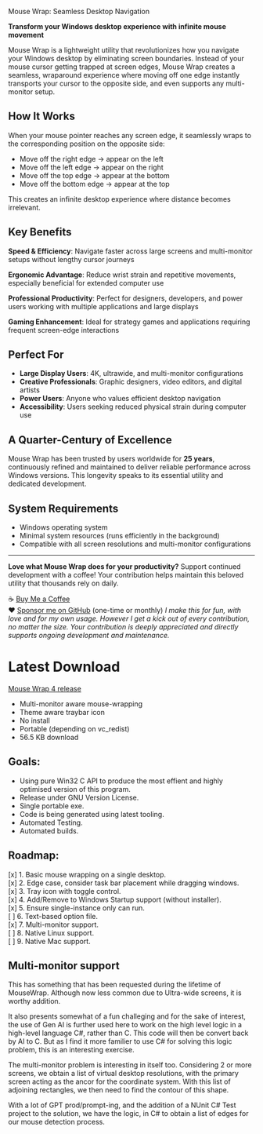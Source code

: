 Mouse Wrap: Seamless Desktop Navigation

**Transform your Windows desktop experience with infinite mouse movement**

Mouse Wrap is a lightweight utility that revolutionizes how you navigate your Windows desktop by eliminating screen boundaries. Instead of your mouse cursor getting trapped at screen edges, Mouse Wrap creates a seamless, wraparound experience where moving off one edge instantly transports your cursor to the opposite side, and even supports any multi-monitor setup.

## How It Works

When your mouse pointer reaches any screen edge, it seamlessly wraps to the corresponding position on the opposite side:
- Move off the right edge → appear on the left
- Move off the left edge → appear on the right  
- Move off the top edge → appear at the bottom
- Move off the bottom edge → appear at the top

This creates an infinite desktop experience where distance becomes irrelevant.

## Key Benefits

**Speed & Efficiency**: Navigate faster across large screens and multi-monitor setups without lengthy cursor journeys

**Ergonomic Advantage**: Reduce wrist strain and repetitive movements, especially beneficial for extended computer use

**Professional Productivity**: Perfect for designers, developers, and power users working with multiple applications and large displays

**Gaming Enhancement**: Ideal for strategy games and applications requiring frequent screen-edge interactions

## Perfect For

- **Large Display Users**: 4K, ultrawide, and multi-monitor configurations
- **Creative Professionals**: Graphic designers, video editors, and digital artists
- **Power Users**: Anyone who values efficient desktop navigation
- **Accessibility**: Users seeking reduced physical strain during computer use

## A Quarter-Century of Excellence

Mouse Wrap has been trusted by users worldwide for **25 years**, continuously refined and maintained to deliver reliable performance across Windows versions. This longevity speaks to its essential utility and dedicated development.

## System Requirements

- Windows operating system
- Minimal system resources (runs efficiently in the background)
- Compatible with all screen resolutions and multi-monitor configurations

---

**Love what Mouse Wrap does for your productivity?** Support continued development with a coffee! Your contribution helps maintain this beloved utility that thousands rely on daily.

☕ [Buy Me a Coffee](https://buymeacoffee.com/danieldownes/mouse-wrap-4)  
❤️ [Sponsor me on GitHub](https://github.com/sponsors/danieldownes) (one-time or monthly)
*I make this for fun, with love and for my own usage. However I get a kick out of every contribution, no matter the size. Your contribution is deeply appreciated and directly supports ongoing development and maintenance.*

# Latest Download

[Mouse Wrap 4 release](https://github.com/danieldownes/MouseWrap/releases/tag/v4.0)

 - Multi-monitor aware mouse-wrapping
 - Theme aware traybar icon
 - No install 
 - Portable (depending on vc_redist)
 - 56.5 KB download


## Goals:
 - Using pure Win32 C API to produce the most effient and highly optimised version of this program.
 - Release under GNU Version License.
 - Single portable exe.
 - Code is being generated using latest tooling.
 - Automated Testing.
 - Automated builds.


## Roadmap:
 [x] 1. Basic mouse wrapping on a single desktop.  
 [x] 2. Edge case, consider task bar placement while dragging windows.   
 [x] 3. Tray icon with toggle control.  
 [x] 4. Add/Remove to Windows Startup support (without installer).  
 [x] 5. Ensure single-instance only can run.  
 [ ] 6. Text-based option file.  
 [x] 7. Multi-monitor support.  
 [ ] 8. Native Linux support.  
 [ ] 9. Native Mac support.  

## Multi-monitor support

This has something that has been requested during the lifetime of MouseWrap. Although now less common due to Ultra-wide screens, it is worthy addition.

It also presents somewhat of a fun challeging and for the sake of interest, the use of Gen AI is further used here to work on the high level logic in a high-level language C#, rather than C. This code will then be convert back by AI to C. But as I find it more familier to use C# for solving this logic problem, this is an interesting exercise.

The multi-monitor problem is interesting in itself too. Considering 2 or more screens, we obtain a list of virtual desktop resolutions, with the primary screen acting as the ancor for the coordinate system. With this list of adjoining rectangles, we then need to find the contour of this shape.

With a lot of GPT prod/prompt-ing, and the addition of a NUnit C# Test project to the solution, we have the logic, in C# to obtain a list of edges for our mouse detection process.